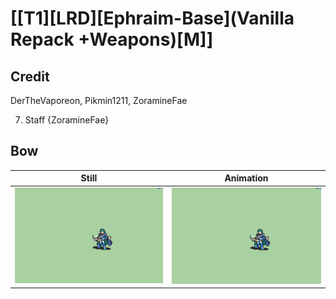 # [\[T1\]\[LRD\]\[Ephraim-Base\]\(Vanilla Repack +Weapons\)\[M\]]

## Credit

DerTheVaporeon, Pikmin1211, ZoramineFae

7. Staff {ZoramineFae}
	
## Bow

| Still | Animation |
| :---: | :-------: |
| ![Bow still](./Bow_000.png) | ![Bow animation](./Bow.gif) |
